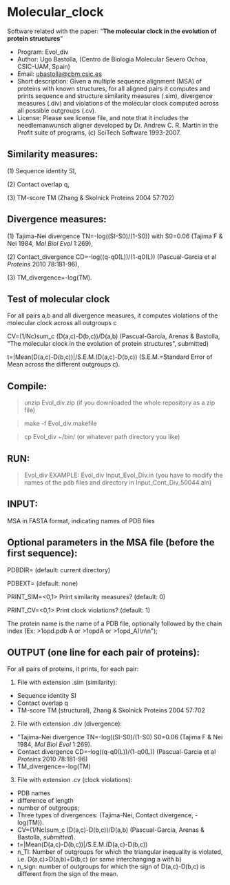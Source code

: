# Molecular_clock
Software related with the paper: "**The molecular clock in the evolution of protein structures**"

* Program: Evol_div
* Author: Ugo Bastolla, (Centro de Biologia Molecular Severo Ochoa, CSIC-UAM, Spain)
* Email: <ubastolla@cbm.csic.es>
* Short description: Given a multiple sequence alignment (MSA) of proteins with known structures, for all aligned pairs it computes and prints sequence and structure similarity measures (.sim), divergence measures (.div) and violations of the molecular clock computed across all possible outgroups (.cv).
* License: Please see license file, and note that it includes the needlemanwunsch aligner developed by Dr. Andrew C. R. Martin in the Profit suite of programs, (c) SciTech Software 1993-2007.

Similarity measures:
--------------------
(1) Sequence identity SI,

(2) Contact overlap q,

(3) TM-score TM (Zhang & Skolnick Proteins 2004 57:702)

Divergence measures:
---------------------
(1) Tajima-Nei divergence TN=-log((SI-S0)/(1-S0)) with S0=0.06 (Tajima F & Nei 1984, _Mol Biol Evol_ 1:269),

(2) Contact_divergence CD=-log((q-q0(L))/(1-q0(L)) (Pascual-Garcia et al _Proteins_ 2010 78:181-96),

(3) TM_divergence=-log(TM).

Test of molecular clock
-----------------------
For all pairs a,b and all divergence measures, it computes violations of the molecular clock  across all outgroups c

CV=(1/Nc)sum_c (D(a,c)-D(b,c))/D(a,b) (Pascual-Garcia, Arenas & Bastolla, "The molecular clock in the evolution of protein structures", submitted)

t=|Mean(D(a,c)-D(b,c))|/S.E.M.(D(a,c)-D(b,c)) (S.E.M.=Standard Error of Mean across the different outgroups c).

Compile:
--------
>unzip Evol_div.zip (if you downloaded the whole repository as a zip file)

>make -f Evol_div.makefile

>cp Evol_div ~/bin/ (or whatever path directory you like)

RUN:
-----
>Evol_div <alignment file>
EXAMPLE: Evol_div Input_Evol_Div.in
(you have to modify the names of the pdb files and directory in Input_Cont_Div_50044.aln)

INPUT: 
------
MSA in FASTA format, indicating names of PDB files

Optional parameters in the MSA file (before the first sequence):
----------------------------------------------------------------
PDBDIR=<directory of pdb files>  (default: current directory)

PDBEXT=<extension of pdb files>  (default: none)

PRINT_SIM=<0,1>   Print similarity measures? (default: 0)

PRINT_CV=<0,1>    Print clock violations? (default: 1)

The protein name is the name of a PDB file, optionally followed by the chain index (Ex: >1opd.pdb A or >1opdA or >1opd_A)\n\n");

OUTPUT (one line for each pair of proteins):
-----------------------------------

For all pairs of proteins, it prints, for each pair: 

1. File with extension .sim (similarity):
 * Sequence identity SI
 * Contact overlap q
 * TM-score TM (structural), Zhang & Skolnick Proteins 2004 57:702

2. File with extension .div (divergence):

* "Tajima-Nei divergence TN=-log((SI-S0)/(1-S0) S0=0.06 (Tajima F & Nei 1984, _Mol Biol Evol_ 1:269).
* Contact divergence  CD=-log((q-q0(L))/(1-q0(L)) (Pascual-Garci­a et al _Proteins_ 2010 78:181-96)
* TM_divergence=-log(TM)

3. File with extension .cv (clock violations):

 * PDB names 
 * difference of length 
 * number of outgroups;
 * Three types of divergences: (Tajima-Nei, Contact divergence, -log(TM)).
 * CV=(1/Nc)sum_c (D(a,c)-D(b,c))/D(a,b) (Pascual-Garcia, Arenas & Bastolla, _submitted_).
 * t=|Mean(D(a,c)-D(b,c))|/S.E.M.(D(a,c)-D(b,c)) 
 * n_TI: Number of outgroups for which the triangular inequality is violated, i.e. D(a,c)>D(a,b)+D(b,c) (or same interchanging a with b)
 * n_sign: number of outgroups for which the sign of D(a,c)-D(b,c) is different from the sign of the mean.

